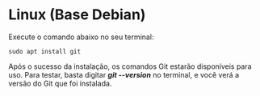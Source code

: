# Linux (Base Debian)

Execute o comando abaixo no seu terminal:

```
sudo apt install git
```

Após o sucesso da instalação, os comandos Git estarão disponíveis para uso. Para testar, basta digitar ***git --version*** no terminal, e você verá a versão do Git que foi instalada.